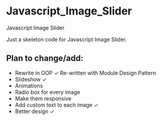 Javascript_Image_Slider
=======================

Javascript Image Slider

Just a skeleton code for Javascript Image Slider. 

<h2> Plan to change/add: </h2>

  <ul>
    <li>Rewrite in OOP ✓ Re-written with Module Design Pattern </li>
    <li>Slideshow ✓</li>
    <li>Animations</li>
    <li>Radio box for every image</li>
    <li>Make them responsive</li>
    <li>Add custom text to each image ✓ </li>
    <li>Better design ✓ </li>
  </ul>


